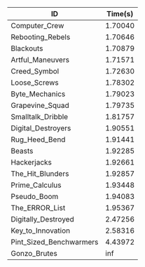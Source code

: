 |ID|Time(s)|
|-|-|
|Computer_Crew|1.70040|
|Rebooting_Rebels|1.70646|
|Blackouts|1.70879|
|Artful_Maneuvers|1.71571|
|Creed_Symbol|1.72630|
|Loose_Screws|1.78302|
|Byte_Mechanics|1.79023|
|Grapevine_Squad|1.79735|
|Smalltalk_Dribble|1.81757|
|Digital_Destroyers|1.90551|
|Rug_Heed_Bend|1.91441|
|Beasts|1.92285|
|Hackerjacks|1.92661|
|The_Hit_Blunders|1.92857|
|Prime_Calculus|1.93448|
|Pseudo_Boom|1.94083|
|The_ERROR_List|1.95367|
|Digitally_Destroyed|2.47256|
|Key_to_Innovation|2.58316|
|Pint_Sized_Benchwarmers|4.43972|
|Gonzo_Brutes|inf|
